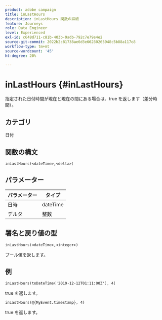 ```yaml
---
product: adobe campaign
title: inLastHours
description: inLastHours 関数の詳細
feature: Journeys
role: Data Engineer
level: Experienced
exl-id: c648d711-c81b-403b-9adb-792c7e79e4e2
source-git-commit: 2022b2c81738ae6d3e66280265948c5b88a117c8
workflow-type: tm+mt
source-wordcount: '45'
ht-degree: 20%

---
```


# inLastHours {#inLastHours}

指定された日付時間が現在と現在の間にある場合は、true を返します（差分時間）。

## カテゴリ

日付

## 関数の構文

`inLastHours(<dateTime>,<delta>)`

## パラメーター

| パラメーター | タイプ |
|-----------|------------------|
| 日時 | dateTime |
| デルタ | 整数 |

## 署名と戻り値の型

`inLastHours(<dateTime>,<integer>)`

ブール値を返します。

## 例

`inLastHours(toDateTime('2019-12-12T01:11:00Z'), 4)`

true を返します。

`inLastHours(@{MyEvent.timestamp}, 4)`

true を返します。
